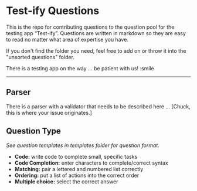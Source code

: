 # Test-ify Questions
This is the repo for contributing questions to the question pool for the testing app “Test-ify”. Questions are written in markdown so they are easy to read no matter what area of expertise you have.

If you don't find the folder you need, feel free to add on or throw it into the "unsorted questions" folder.

There is a testing app on the way ... be patient with us! :smile

***

## Parser

There is a parser with a validator that needs to be described here ... [Chuck, this is where your issue originates.]


## Question Type

_See question templates in templates folder for question format._

* **Code:** write code to complete small, specific tasks
* **Code Completion:** enter characters to complete/correct syntax
* **Matching:** pair a lettered and numbered list correctly
* **Ordering:** put a list of actions into the correct order
* **Multiple choice:** select the correct answer

